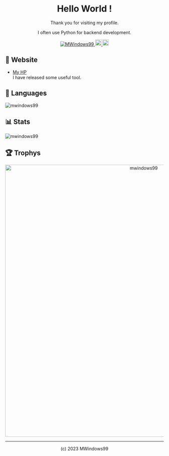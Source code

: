 <div align="center">
  <h1>Hello World !</h1>
  <p>Thank you for visiting my profile.</p>
  <p>I often use Python for backend development.</p>
  <a href="https://github.com/MWindows99/MWindows99">
    <img src="https://komarev.com/ghpvc/?username=MWindows99" alt="MWindows99" />
  </a>
  <a href="https://github.com/MWindows99">
    <img height="20" src="https://img.shields.io/github/followers/MWindows99?label=follow&logo=github&style=flat" />
  </a>
  <a href="http://qiita.com/MWindows99">
    <img height="20" src="https://qiita-badge.apiapi.app/s/MWindows99/posts.svg" />
  </a>
</div>


## 🔗 Website
- [My HP](https://mwindows99.com)  
  I have released some useful tool.

## 🧰 Languages
<p><img align="center" src="https://github-readme-stats.vercel.app/api/top-langs?username=mwindows99&show_icons=true&locale=en&layout=compact" alt="mwindows99" /></p>

## 📊 Stats
<p><img align="center" src="https://github-readme-streak-stats.herokuapp.com/?user=mwindows99&" alt="mwindows99" /></p>

## 🏆 Trophys
<p align="center"> <a href="https://github.com/ryo-ma/github-profile-trophy"><img width="865" src="https://github-profile-trophy.vercel.app/?username=mwindows99&theme=algolia&column=7&no-bg=true&no-frame=true" alt="mwindows99" />
</a></p>

---

<div align="center">
  <p>(c) 2023 MWindows99</p>
</div>
